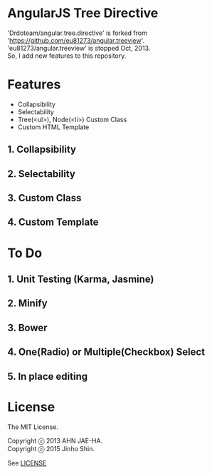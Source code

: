 # AngularJS Tree Directive

'Drdoteam/angular.tree.directive' is forked from 'https://github.com/eu81273/angular.treeview'.  
'eu81273/angular.treeview' is stopped Oct, 2013.  
So, I add new features to this repository.

# Features

 - Collapsibility
 - Selectability
 - Tree(\<ul\>), Node(\<li\>) Custom Class
 - Custom HTML Template

## 1. Collapsibility

## 2. Selectability

## 3. Custom Class

## 4. Custom Template

# To Do

## 1. Unit Testing (Karma, Jasmine)
## 2. Minify
## 3. Bower
## 4. One(Radio) or Multiple(Checkbox) Select
## 5. In place editing

# License

The MIT License.

Copyright ⓒ 2013 AHN JAE-HA.   
Copyright ⓒ 2015 Jinho Shin.

See [LICENSE](https://github.com/Drdoteam/angular.tree.directive/blob/master/LICENSE)
